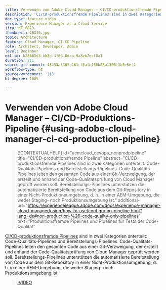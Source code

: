 ```yaml
---
title: Verwenden von Adobe Cloud Manager – CI/CD-produktionsfremde Pipeline
description: 'CI/CD-produktionsfremde Pipelines sind in zwei Kategorien unterteilt: Code-Qualitäts-Pipelines und Bereitstellungs-Pipelines. Code-Qualitäts-Pipelines leiten den gesamten Code aus einer Git-Verzweigung, der erstellt und anhand der Code-Qualitätsprüfung von Cloud Manager geprüft werden soll. Bereitstellungs-Pipelines unterstützen die automatisierte Bereitstellung von Code aus dem Git-Repository in einer Nicht-Produktionsumgebung, d. h. in einer AEM-Umgebung, die weder Staging- noch Produktionsumgebung ist.'
doc-type: feature video
version: Experience Manager as a Cloud Service
jira: KT-6873
thumbnail: 26316.jpg
topic: Architecture
feature: Cloud Manager, CI-CD Pipeline
role: Architect, Developer, Admin
level: Beginner
exl-id: b28805d3-bb2d-4f66-8daa-9a8eb7ecf0a1
duration: 211
source-git-commit: 48433a5367c281cf5a1c106b08a1306f1b0e8ef4
workflow-type: ht
source-wordcount: '213'
ht-degree: 100%

---
```


# Verwenden von Adobe Cloud Manager – CI/CD-Produktions-Pipeline {#using-adobe-cloud-manager-ci-cd-production-pipeline}

>[!CONTEXTUALHELP]
>id="aemcloud_devops_nonprodpipeline"
>title="CI/CD-produktionsfremde Pipeline"
>abstract="CI/CD-produktionsfremde Pipelines sind in zwei Kategorien unterteilt: Code-Qualitäts-Pipelines und Bereitstellungs-Pipelines. Code-Qualitäts-Pipelines leiten den gesamten Code aus einer Git-Verzweigung, der erstellt und anhand der Code-Qualitätsprüfung von Cloud Manager geprüft werden soll. Bereitstellungs-Pipelines unterstützen die automatisierte Bereitstellung von Code aus dem Git-Repository in einer Nicht-Produktionsumgebung, d. h. in einer AEM-Umgebung, die weder Staging- noch Produktionsumgebung ist."
>additional-url="https://experienceleague.adobe.com/docs/experience-manager-cloud-manager/using/how-to-use/configuring-pipeline.html?lang=de#non-production-%26-code-quality-only-pipelines" text="Produktionsfremde Pipelines und Pipelines für Tests der Code-Qualität"

[CI/CD-produktionsfremde Pipelines](https://experienceleague.adobe.com/docs/experience-manager-cloud-manager/using/how-to-use/configuring-pipeline.html?lang=de#non-production-%26-code-quality-only-pipelines) sind in zwei Kategorien unterteilt: Code-Qualitäts-Pipelines und Bereitstellungs-Pipelines. Code-Qualitäts-Pipelines leiten den gesamten Code aus einer Git-Verzweigung, der erstellt und anhand der Code-Qualitätsprüfung von Cloud Manager geprüft werden soll. Bereitstellungs-Pipelines unterstützen die automatisierte Bereitstellung von Code aus dem Git-Repository in einer Nicht-Produktionsumgebung, d. h. in einer AEM-Umgebung, die weder Staging- noch Produktionsumgebung ist.

>[!VIDEO](https://video.tv.adobe.com/v/327615?quality=12&learn=on&captions=ger)
